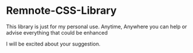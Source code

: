 # Remnote-CSS-Library

This library is just for my personal use.
Anytime, Anywhere you can help or advise everything that could be enhanced

I will be excited about your suggestion.
